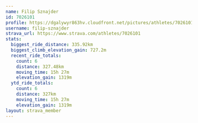 ```yaml
---
name: Filip Sznajder
id: 7026101
profile: https://dgalywyr863hv.cloudfront.net/pictures/athletes/7026101/2123836/19/large.jpg
username: filip-sznajder
strava_url: https://www.strava.com/athletes/7026101
stats:
  biggest_ride_distance: 335.92km
  biggest_climb_elevation_gain: 727.2m
  recent_ride_totals:
    count: 6
    distance: 327.48km
    moving_time: 15h 27m
    elevation_gain: 1319m
  ytd_ride_totals:
    count: 6
    distance: 327km
    moving_time: 15h 27m
    elevation_gain: 1319m
layout: strava_member
--- 
```

